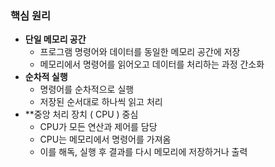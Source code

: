 ### 핵심 원리
- **단일 메모리 공간**
	- 프로그램 명령어와 데이터를 동일한 메모리 공간에 저장
	- 메모리에서 명령어를 읽어오고 데이터를 처리하는 과정 간소화
- **순차적 실행** 
	- 명령어를 순차적으로 실행
	- 저장된 순서대로 하나씩 읽고 처리
- **중앙 처리 장치 ( CPU ) 중심
	- CPU가 모든 연산과 제어를 담당
	- CPU는 메모리에서 명령어를 가져옴
	- 이를 해독, 실행 후 결과를 다시 메모리에 저장하거나 출력